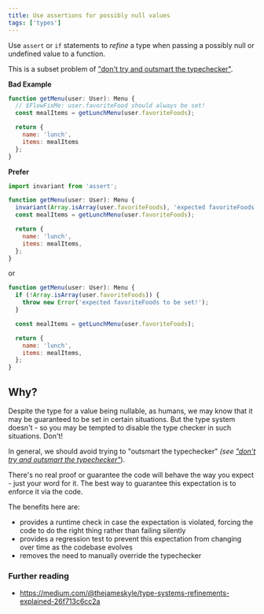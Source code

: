 ```yaml
---
title: Use assertions for possibly null values
tags: ['types']
---
```


Use `assert` or `if` statements to _refine_ a type when passing a possibly null
or undefined value to a function.

This is a subset problem of ["don't try and outsmart the typechecker"](/dont-outsmart-typechecker/).

**Bad Example**

```jsx
function getMenu(user: User): Menu {
  // $FlowFixMe: user.favoriteFood should always be set!
  const mealItems = getLunchMenu(user.favoriteFoods);

  return {
    name: 'lunch',
    items: mealItems
  };
}
```

**Prefer**

```jsx
import invariant from 'assert';

function getMenu(user: User): Menu {
  invariant(Array.isArray(user.favoriteFoods), 'expected favoriteFoods to be set!');
  const mealItems = getLunchMenu(user.favoriteFoods);

  return {
    name: 'lunch',
    items: mealItems,
  };
}
```

or

```js
function getMenu(user: User): Menu {
  if (!Array.isArray(user.favoriteFoods)) {
    throw new Error('expected favoriteFoods to be set!');
  }

  const mealItems = getLunchMenu(user.favoriteFoods);

  return {
    name: 'lunch',
    items: mealItems,
  };
}
```

## Why?

Despite the type for a value being nullable, as humans, we may know that it may
be guaranteed to be set in certain situations. But the type system doesn't - so
you may be tempted to disable the type checker in such situations. Don't!

In general, we should avoid trying to "outsmart the typechecker" _(see
["don't try and outsmart the typechecker"](/dont-outsmart-typechecker/)_).

There's no real proof or guarantee the code will behave the way you expect - just
your word for it. The best way to guarantee this expectation is to enforce it via
the code.

The benefits here are:

- provides a runtime check in case the expectation is violated, forcing the code
  to do the right thing rather than failing silently
- provides a regression test to prevent this expectation from changing over time
  as the codebase evolves
- removes the need to manually override the typechecker

### Further reading

- <https://medium.com/@thejameskyle/type-systems-refinements-explained-26f713c6cc2a>
